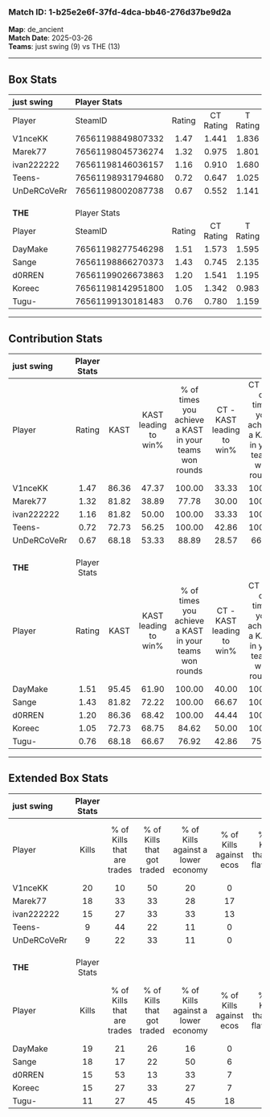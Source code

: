 ### Match ID: 1-b25e2e6f-37fd-4dca-bb46-276d37be9d2a  
**Map**: de_ancient  
**Match Date**: 2025-03-26  
**Teams**: just swing (9) vs THE (13)  

---  

## Box Stats  

| **just swing** | Player Stats      |        |           |          |       |      |       |         |        |      |     |
| :- | :- | :-: | :-: | :-: | :-: | :-: | :-: | :-: | :-: | :-: | :-: |
| Player         | SteamID           | Rating | CT Rating | T Rating | KAST  | ADR  | Kills | Assists | Deaths | K/D  | HS% |
| V1nceKK        | 76561198849807332 |  1.47  |   1.441   |  1.836   | 86.36 | 98.3 |  20   |    9    |   15   | 1.33 | 30  |
| Marek77        | 76561198045736274 |  1.32  |   0.975   |  1.801   | 81.82 | 85.4 |  18   |    5    |   14   | 1.29 | 55  |
| ivan222222     | 76561198146036157 |  1.16  |   0.910   |  1.680   | 81.82 | 81.4 |  15   |    4    |   15   | 1.00 | 60  |
| Teens-         | 76561198931794680 |  0.72  |   0.647   |  1.025   | 72.73 | 50.1 |   9   |    6    |   17   | 0.53 | 66  |
| UnDeRCoVeRr    | 76561198002087738 |  0.67  |   0.552   |  1.141   | 68.18 | 49.9 |   9   |    3    |   17   | 0.53 | 55  |
|                |                   |        |           |          |       |      |       |         |        |      |     |
|                |                   |        |           |          |       |      |       |         |        |      |     |
|                |                   |        |           |          |       |      |       |         |        |      |     |
| **THE**        | Player Stats      |        |           |          |       |      |       |         |        |      |     |
| Player         | SteamID           | Rating | CT Rating | T Rating | KAST  | ADR  | Kills | Assists | Deaths | K/D  | HS% |
| DayMake        | 76561198277546298 |  1.51  |   1.573   |  1.595   | 95.45 | 83.0 |  19   |    7    |   12   | 1.58 | 47  |
| Sange          | 76561198866270373 |  1.43  |   0.745   |  2.135   | 81.82 | 93.4 |  18   |    7    |   11   | 1.64 | 50  |
| d0RREN         | 76561199026673863 |  1.20  |   1.541   |  1.195   | 86.36 | 70.3 |  15   |    3    |   13   | 1.15 | 73  |
| Koreec         | 76561198142951800 |  1.05  |   1.342   |  0.983   | 72.73 | 68.2 |  15   |    2    |   15   | 1.00 | 46  |
| Tugu-          | 76561199130181483 |  0.76  |   0.780   |  1.159   | 68.18 | 70.3 |  11   |    6    |   20   | 0.55 | 81  |
---  

## Contribution Stats  

| **just swing** | Player Stats |       |                      |                                                        |                           |                                                             |                          |                                                            |
| :- | :-: | :-: | :-: | :-: | :-: | :-: | :-: | :-: |
| Player         |    Rating    | KAST  | KAST leading to win% | % of times you achieve a KAST in your teams won rounds | CT - KAST leading to win% | CT - % of times you achieve a KAST in your teams won rounds | T - KAST leading to win% | T - % of times you achieve a KAST in your teams won rounds |
| V1nceKK        |     1.47     | 86.36 |        47.37         |                         100.00                         |           33.33           |                           100.00                            |          60.00           |                           100.00                           |
| Marek77        |     1.32     | 81.82 |        38.89         |                         77.78                          |           30.00           |                           100.00                            |          50.00           |                           66.67                            |
| ivan222222     |     1.16     | 81.82 |        50.00         |                         100.00                         |           33.33           |                           100.00                            |          66.67           |                           100.00                           |
| Teens-         |     0.72     | 72.73 |        56.25         |                         100.00                         |           42.86           |                           100.00                            |          66.67           |                           100.00                           |
| UnDeRCoVeRr    |     0.67     | 68.18 |        53.33         |                         88.89                          |           28.57           |                            66.67                            |          75.00           |                           100.00                           |
|                |              |       |                      |                                                        |                           |                                                             |                          |                                                            |
|                |              |       |                      |                                                        |                           |                                                             |                          |                                                            |
|                |              |       |                      |                                                        |                           |                                                             |                          |                                                            |
| **THE**        | Player Stats |       |                      |                                                        |                           |                                                             |                          |                                                            |
| Player         |    Rating    | KAST  | KAST leading to win% | % of times you achieve a KAST in your teams won rounds | CT - KAST leading to win% | CT - % of times you achieve a KAST in your teams won rounds | T - KAST leading to win% | T - % of times you achieve a KAST in your teams won rounds |
| DayMake        |     1.51     | 95.45 |        61.90         |                         100.00                         |           40.00           |                           100.00                            |          81.82           |                           100.00                           |
| Sange          |     1.43     | 81.82 |        72.22         |                         100.00                         |           66.67           |                           100.00                            |          75.00           |                           100.00                           |
| d0RREN         |     1.20     | 86.36 |        68.42         |                         100.00                         |           44.44           |                           100.00                            |          90.00           |                           100.00                           |
| Koreec         |     1.05     | 72.73 |        68.75         |                         84.62                          |           50.00           |                           100.00                            |          87.50           |                           77.78                            |
| Tugu-          |     0.76     | 68.18 |        66.67         |                         76.92                          |           42.86           |                            75.00                            |          87.50           |                           77.78                            |
---  

## Extended Box Stats  

| **just swing** | Player Stats |                            |                            |                                    |                         |                              |                                 |        |                             |                                     |                          |                               |                            |
| :- | :-: | :-: | :-: | :-: | :-: | :-: | :-: | :-: | :-: | :-: | :-: | :-: | :-: |
| Player         |    Kills     | % of Kills that are trades | % of Kills that got traded | % of Kills against a lower economy | % of Kills against ecos | % of Kills that are flawless | % of Kills that are close duels | Deaths | % of Deaths that get traded | % of Deaths against a lower economy | % of Deaths against ecos | % of Deaths that are flawless | % of Deaths that are close |
| V1nceKK        |      20      |             10             |             50             |                 20                 |            0            |              60              |                0                |   15   |             40              |                  7                  |            0             |              33               |             7              |
| Marek77        |      18      |             33             |             33             |                 28                 |           17            |              83              |                6                |   14   |              7              |                 21                  |            0             |              43               |             14             |
| ivan222222     |      15      |             27             |             33             |                 33                 |           13            |              67              |                7                |   15   |             27              |                 13                  |            0             |              53               |             13             |
| Teens-         |      9       |             44             |             22             |                 11                 |            0            |              78              |               22                |   17   |             24              |                 12                  |            6             |              59               |             0              |
| UnDeRCoVeRr    |      9       |             22             |             33             |                 11                 |            0            |              44              |               11                |   17   |             35              |                 12                  |            0             |              59               |             12             |
|                |              |                            |                            |                                    |                         |                              |                                 |        |                             |                                     |                          |                               |                            |
|                |              |                            |                            |                                    |                         |                              |                                 |        |                             |                                     |                          |                               |                            |
|                |              |                            |                            |                                    |                         |                              |                                 |        |                             |                                     |                          |                               |                            |
| **THE**        | Player Stats |                            |                            |                                    |                         |                              |                                 |        |                             |                                     |                          |                               |                            |
| Player         |    Kills     | % of Kills that are trades | % of Kills that got traded | % of Kills against a lower economy | % of Kills against ecos | % of Kills that are flawless | % of Kills that are close duels | Deaths | % of Deaths that get traded | % of Deaths against a lower economy | % of Deaths against ecos | % of Deaths that are flawless | % of Deaths that are close |
| DayMake        |      19      |             21             |             26             |                 16                 |            0            |              53              |               21                |   12   |             25              |                 25                  |            0             |              83               |             8              |
| Sange          |      18      |             17             |             22             |                 50                 |            6            |              56              |                0                |   11   |             36              |                 18                  |            0             |              45               |             9              |
| d0RREN         |      15      |             53             |             13             |                 33                 |            7            |              47              |               13                |   13   |             46              |                 23                  |            0             |              62               |             8              |
| Koreec         |      15      |             27             |             33             |                 27                 |            7            |              60              |                7                |   15   |             27              |                 33                  |            7             |              80               |             0              |
| Tugu-          |      11      |             27             |             45             |                 45                 |           18            |              27              |                0                |   20   |             45              |                 30                  |            5             |              70               |             10             |

